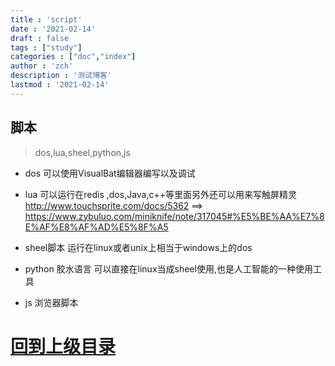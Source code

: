 ```yaml
---
title : 'script'
date : '2021-02-14'
draft : false
tags : ["study"]
categories : ["doc","index"]
author : 'zch'
description : '测试博客'
lastmod : '2021-02-14'
---
```



## 脚本

> dos,lua,sheel,python,js
  
+ dos 可以使用VisualBat编辑器编写以及调试

+ lua 可以运行在redis ,dos,Java,c++等里面另外还可以用来写触屏精灵 http://www.touchsprite.com/docs/5362 ==> https://www.zybuluo.com/miniknife/note/317045#%E5%BE%AA%E7%8E%AF%E8%AF%AD%E5%8F%A5

+ sheel脚本 运行在linux或者unix上相当于windows上的dos

+ python 胶水语言 可以直接在linux当成sheel使用,也是人工智能的一种使用工具

+ js 浏览器脚本









# [回到上级目录](./index.md)
